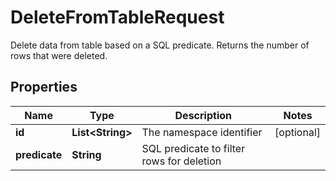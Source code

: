 

# DeleteFromTableRequest

Delete data from table based on a SQL predicate. Returns the number of rows that were deleted. 

## Properties

| Name | Type | Description | Notes |
|------------ | ------------- | ------------- | -------------|
|**id** | **List&lt;String&gt;** | The namespace identifier |  [optional] |
|**predicate** | **String** | SQL predicate to filter rows for deletion |  |



